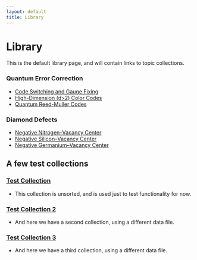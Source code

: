 ```yaml
---
layout: default
title: Library
---
```


# Library

This is the default library page, and will contain links to topic collections.



### Quantum Error Correction

- [Code Switching and Gauge Fixing](/library/qec-code-switching-and-gauge-fixing)
- [High-Dimension (d>2) Color Codes](/library/qec-high-dimension-color-codes)
- [Quantum Reed-Muller Codes](/library/qec-quantum-reed-muller)

### Diamond Defects

- [Negative Nitrogen–Vacancy Center](/library/diamond-nv-negative)
- [Negative Silicon–Vacancy Center](/library/diamond-siv-negative)
- [Negative Germanium–Vacancy Center](/library/diamond-gev-negative)







## A few test collections

### [Test Collection](/library/testRefCollection)

- This collection is unsorted, and is used just to test functionality for now.

### [Test Collection 2](/library/testCollection2)

- And here we have a second collection, using a different data file.

### [Test Collection 3](/library/testCollection3)

- And here we have a third collection, using a different data file.
